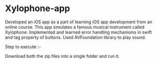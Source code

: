 # Xylophone-app
Developed an iOS app as a part of learning iOS app development from an online course.
This app simulates a famous musical instrument called Xylophone.
Implemented and learned error handling mechanisms in swift and tag property of buttons.
Used AVFoundation library to play sound.

Step to execute :-

Download both the zip files into a single folder and run it.




